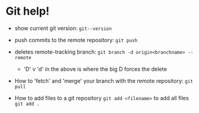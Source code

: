 # Git help!

- show current git version: `git--version`

- push commits to the remote repository: `git push`

- deletes remote-tracking branch: `git branch -d origin<branchname> --remote`
  - 'D' v 'd' in the above is where the big D forces the delete

- How to 'fetch' and 'merge' your branch with the remote repository: `git pull`
- How to add files to a git repository `git add <filename>` to add all files `git add .`